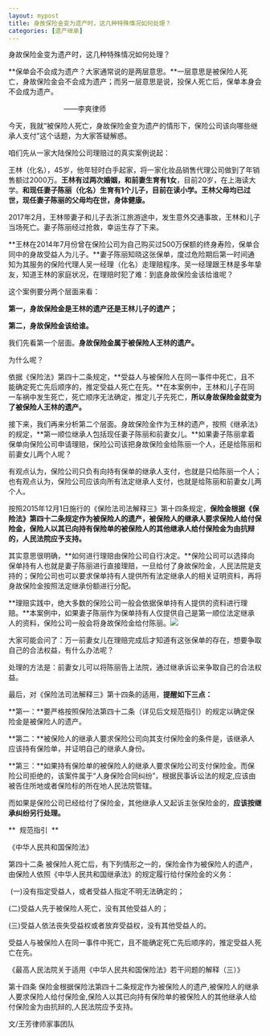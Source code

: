 ```yaml
---
layout: mypost
title: 身故保险金变为遗产时，这几种特殊情况如何处理？
categories: [遗产继承]
---
```


身故保险金变为遗产时，这几种特殊情况如何处理？

**保单会不会成为遗产？大家通常说的是两层意思。**一层意思是被保险人死亡，身故保险金会不会成为遗产；而另一层意思是说，投保人死亡后，保单本身会不会成为遗产。

                            ——李爽律师

今天，我就“被保险人死亡，身故保险金变为遗产的情形下，保险公司该向哪些继承人支付”这个话题，为大家答疑解惑。

咱们先从一家大陆保险公司理赔过的真实案例说起：

王林（化名），45岁，他年轻时白手起家，将一家化妆品销售代理公司做到了年销售额过2000万。**王林有过两次婚姻，和前妻生育有1女**，目前20岁，在上海读大学。**和现任妻子陈丽（化名）生育有1个儿子，目前在读小学。王林父母均已过世，现任妻子陈丽的父母均在世，身体健康。**

2017年2月，王林带妻子和儿子去浙江旅游途中，发生意外交通事故，王林和儿子当场死亡。妻子陈丽经过抢救，幸运生存了下来。

**王林在2014年7月份曾在保险公司为自己购买过500万保额的终身寿险，保单合同中的身故受益人为儿子。**妻子陈丽知晓这张保单，度过危险期后第一时间通知为其服务的保险代理人吴一经理（化名）走理赔程序。吴一经理跟王林是多年挚友，知道王林的家庭状况，在理赔时犯了难：到底身故保险金该给谁呢？

这个案例要分两个层面来看：

**第一，身故保险金是王林的遗产还是王林儿子的遗产；**

**第二，身故保险金该给谁。**

我们先看第一个层面。**身故保险金属于被保险人王林的遗产。**

为什么呢？

依据《保险法》第四十二条规定，**受益人与被保险人在同一事件中死亡，且不能确定死亡先后顺序的，推定受益人死亡在先。**在本案例中，王林和儿子在同一车祸中发生死亡，死亡顺序无法确定，推定儿子先死亡，**所以身故保险金就变为了被保险人王林的遗产。**

接下来，我们再来分析第二个层面。身故保险金作为王林的遗产，按照《继承法》的规定，**第一顺位继承人包括现任妻子陈丽和前妻女儿。**如果妻子陈丽拿着保单向保险公司申请理赔，保险公司该把身故保险金给陈丽一个人，还是给陈丽和前妻女儿两个人呢？

有观点认为，保险公司只负有向持有保单的继承人支付，也就是只给陈丽一个人；也有观点认为，保险公司应该向所有法定继承人支付，也就是给陈丽和前妻女儿两个人。

按照2015年12月1日施行的《保险法司法解释三》第十四条规定，**保险金根据《保险法》第四十二条规定作为被保险人的遗产，被保险人的继承人要求保险人给付保险金，保险人以其已向持有保险单的被保险人的其他继承人给付保险金为由抗辩的，人民法院应予支持。**

其实意思很明确，**如何进行理赔由保险公司自行决定。**保险公司可以选择向保单持有人也就是妻子陈丽进行直接理赔，一旦给付了身故保险金，人民法院是支持的；保险公司也可以要求保单持有人提供所有法定继承人的相关证明资料，再将身故保险金按照法定继承份额进行分配。

**理赔实践中，绝大多数的保险公司一般会依据保单持有人提供的资料进行理赔。**本案例中，如果妻子陈丽作为保单持有人仅提供自己是第一顺位法定继承人的资料，保险公司一般会将身故保险金给付陈丽。![](file:///C:/Users/ADMINI~1/AppData/Local/Temp/ksohtml/wps23A7.tmp.png)

大家可能会问了：万一前妻女儿在理赔完成后才知道有这张保单的存在，想要争取自己的合法权益，有什么办法呢？ 

处理的方法是：前妻女儿可以将陈丽告上法院，通过继承诉讼来争取自己的合法权益。

最后，对《保险法司法解释三》第十四条的适用，**提醒如下三点：**

**第一：**要严格按照保险法第四十二条（详见后文规范指引）的规定以确定保险金是被保险人的遗产。

**第二：**被保险人的继承人要求保险公司向其支付保险金的条件是，该继承人应该持有保险单，并证明自己的继承人身份。

**第三：**如果持有保险单的被保险人的继承人要求保险公司支付保险金。而保险公司拒绝的，该案件属于“人身保险合同纠纷”，根据民事诉讼法的规定,应该由被告住所地或者保险标的所在地人民法院管辖。

而如果是保险公司已经给付了保险金，其他继承人又起诉主张保险金的，**应该按继承纠纷另行处理。**

**  规范指引  **

《中华人民共和国保险法》

第四十二条 被保险人死亡后，有下列情形之一的，保险金作为被保险人的遗产，由保险人依照《中华人民共和国继承法》的规定履行给付保险金的义务：

 (一)没有指定受益人，或者受益人指定不明无法确定的；

(二)受益人先于被保险人死亡，没有其他受益人的；

(三)受益人依法丧失受益权或者放弃受益权，没有其他受益人的。

受益人与被保险人在同一事件中死亡，且不能确定死亡先后顺序的，推定受益人死亡在先。

《最高人民法院关于适用《中华人民共和国保险法》若干问题的解释（三）》

第十四条 保险金根据保险法第四十二条规定作为被保险人的遗产,被保险人的继承人要求保险人给付保险金,保险人以其已向持有保险单的被保险人的其他继承人给付保险金为由抗辩的,人民法院应予支持。


文/王芳律师家事团队

